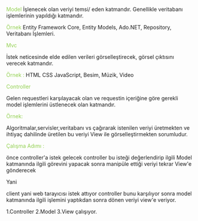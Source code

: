 
<font color="#92d050">Model</font>
İşlenecek olan veriyi temsi/ eden katmandır. Genellikle veritabanı işlemlerinin yapıldığı katmandır.


<font color="#92d050">Örnek </font>
Entity Framework Core, Entity Models, Ado.NET, Repository, Veritabanı İşlemleri.


<font color="#92d050">Mvc</font>

İstek neticesinde elde edilen verileri görselleştirecek, görsel çıktısını verecek katmandır.

<font color="#92d050">Örnek :</font>
HTML CSS JavaScript, Besim, Müzik, Video


<font color="#92d050">Controller</font>

Gelen requestleri karşılayacak olan ve requestin içeriğine göre gerekli model işlemlerini üstlenecek olan katmandır.

<font color="#92d050">Örnek:</font>

Algoritmalar,servisler,veritabanı vs çağırarak istenilen veriyi üretmekten ve ihtiyaç dahilinde üretilen bu veriyi View ile görselleştirmekten sorumludur.


<font color="#92d050">Çalışma Adımı :</font>

önce controller'a istek gelecek controller bu isteği değerlendirip ilgili Model katmanında ilgili görevini yapacak sonra manipüle ettiği veriyi tekrar View'e gönderecek

Yani 

client yani web tarayıcısı istek attıyor controller bunu karşılıyor sonra model katmanında ilgili işlemini yaptıkdan sonra dönen veriyi view'e veriyor.

1.Controller
2.Model
3.View 
çalışıyor.

